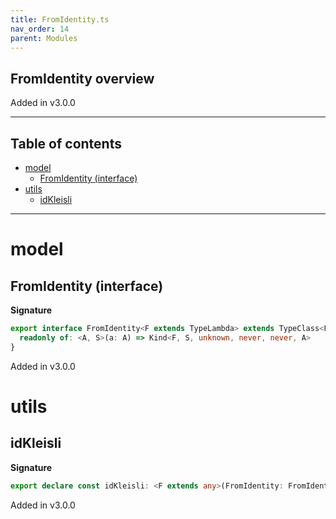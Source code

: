 ```yaml
---
title: FromIdentity.ts
nav_order: 14
parent: Modules
---
```


## FromIdentity overview

Added in v3.0.0

---

<h2 class="text-delta">Table of contents</h2>

- [model](#model)
  - [FromIdentity (interface)](#fromidentity-interface)
- [utils](#utils)
  - [idKleisli](#idkleisli)

---

# model

## FromIdentity (interface)

**Signature**

```ts
export interface FromIdentity<F extends TypeLambda> extends TypeClass<F> {
  readonly of: <A, S>(a: A) => Kind<F, S, unknown, never, never, A>
}
```

Added in v3.0.0

# utils

## idKleisli

**Signature**

```ts
export declare const idKleisli: <F extends any>(FromIdentity: FromIdentity<F>) => any
```

Added in v3.0.0
